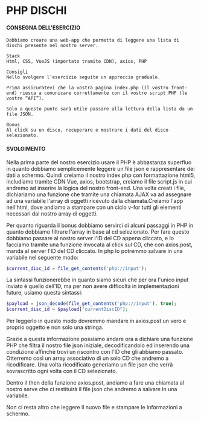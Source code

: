 # PHP DISCHI

#### CONSEGNA DELL'ESERCIZIO 

```
Dobbiamo creare una web-app che permetta di leggere una lista di dischi presente nel nostro server.

Stack
Html, CSS, VueJS (importato tramite CDN), axios, PHP

Consigli
Nello svolgere l’esercizio seguite un approccio graduale.

Prima assicuratevi che la vostra pagina index.php (il vostro front-end) riesca a comunicare correttamente con il vostro script PHP (le vostre “API”).

Solo a questo punto sarà utile passare alla lettura della lista da un file JSON.

Bonus
Al click su un disco, recuperare e mostrare i dati del disco selezionato.
```

#### SVOLGIMENTO

Nella prima parte del nostro esercizio usare il PHP è abbastanza superfluo in quanto dobbiamo semplicemente leggere un file json e rappresentare dei dati a schermo. Quindi creiamo il nostro index.php con formattazione html5, includiamo tramite CDN Vue, axios, bootstrap, creiamo il file script.js in cui andremo ad inserire la logica del nostro front-end. Una volta creati i file, dichiariamo una funzione che tramite una chiamata AJAX va ad assegnare ad una variabile l'array di oggetti ricevuto dalla chiamata.Creiamo l'app nell'html, dove andiamo a stampare con un ciclo v-for tutti gli elementi necessari dal nostro array di oggetti.

Per quanto riguarda il bonus dobbiamo servirci di alcuni passaggi in PHP in quanto dobbiamo filtrare l'array in base al cd selezionato. Per fare questo dobbiamo passare al nostro server l'ID del CD appena cliccato, e lo facciamo tramite una funzione invocata al click sul CD, che con axios.post, manda al server l'ID del CD cliccato. In php lo potremmo salvare in una variabile nel seguente modo:

```PHP
$current_disc_id = file_get_contents('php://input');
```
La sintassi funzionerebbe in quanto siamo sicuri che per ora l'unico input inviato è quello dell'ID, ma per non avere difficoltà in implementazioni future, usiamo questa sintassi:

```PHP
$payload = json_decode(file_get_contents('php://input'), true);
$current_disc_id = $payload["currentDiscID"];
```

Per leggerlo in questo modo dovremmo mandare in axios.post un vero e proprio oggetto e non solo una stringa.

Grazie a questa informazione possiamo andare ora a dichiare una funzione PHP che filtra il nostro file json iniziale, decodificandolo ed inserendo una condizione affinchè trovi un riscontro con l'ID che gli abbiamo passato. Otterremo così un array associativo di un solo CD che andremo a ricodificare. Una volta ricodificato generiamo un file json che verrà sovrascritto ogni volta con il CD selezionato.

Dentro il then della funzione axios.post, andiamo a fare una chiamata al nostro serve che ci restituirà il file json che andremo a salvare in una variabile.

Non ci resta altro che leggere il nuovo file e stampare le informazioni a schermo.